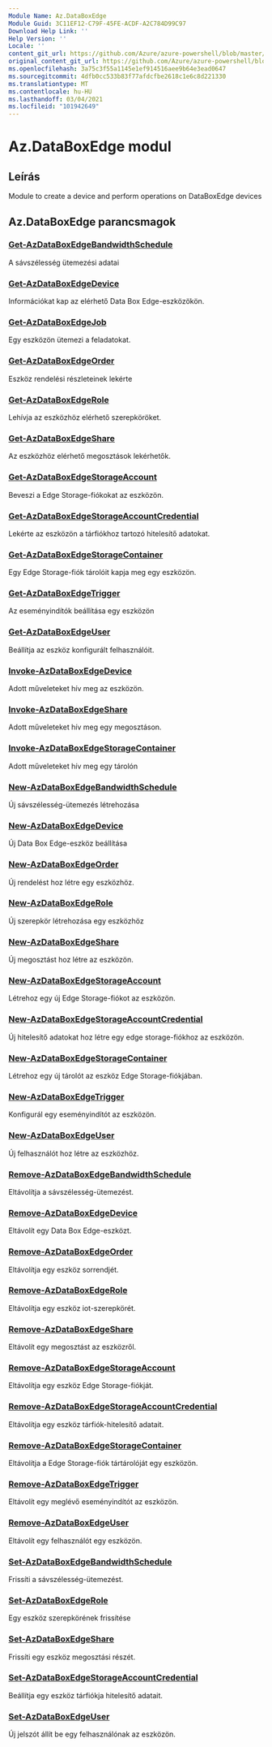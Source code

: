 ```yaml
---
Module Name: Az.DataBoxEdge
Module Guid: 3C11EF12-C79F-45FE-ACDF-A2C784D99C97
Download Help Link: ''
Help Version: ''
Locale: ''
content_git_url: https://github.com/Azure/azure-powershell/blob/master/src/DataBoxEdge/DataBoxEdge/help/Az.DataBoxEdge.md
original_content_git_url: https://github.com/Azure/azure-powershell/blob/master/src/DataBoxEdge/DataBoxEdge/help/Az.DataBoxEdge.md
ms.openlocfilehash: 3a75c3f55a1145e1ef914516aee9b64e3ead0647
ms.sourcegitcommit: 4dfb0cc533b83f77afdcfbe2618c1e6c8d221330
ms.translationtype: MT
ms.contentlocale: hu-HU
ms.lasthandoff: 03/04/2021
ms.locfileid: "101942649"
---
```

# Az.DataBoxEdge modul
## Leírás
Module to create a device and perform operations on DataBoxEdge devices

## Az.DataBoxEdge parancsmagok
### [Get-AzDataBoxEdgeBandwidthSchedule](Get-AzDataBoxEdgeBandwidthSchedule.md)
A sávszélesség ütemezési adatai

### [Get-AzDataBoxEdgeDevice](Get-AzDataBoxEdgeDevice.md)
Információkat kap az elérhető Data Box Edge-eszközökön.

### [Get-AzDataBoxEdgeJob](Get-AzDataBoxEdgeJob.md)
Egy eszközön ütemezi a feladatokat.

### [Get-AzDataBoxEdgeOrder](Get-AzDataBoxEdgeOrder.md)
Eszköz rendelési részleteinek lekérte

### [Get-AzDataBoxEdgeRole](Get-AzDataBoxEdgeRole.md)
Lehívja az eszközhöz elérhető szerepköröket.

### [Get-AzDataBoxEdgeShare](Get-AzDataBoxEdgeShare.md)
Az eszközhöz elérhető megosztások lekérhetők.

### [Get-AzDataBoxEdgeStorageAccount](Get-AzDataBoxEdgeStorageAccount.md)
Beveszi a Edge Storage-fiókokat az eszközön.

### [Get-AzDataBoxEdgeStorageAccountCredential](Get-AzDataBoxEdgeStorageAccountCredential.md)
Lekérte az eszközön a tárfiókhoz tartozó hitelesítő adatokat.

### [Get-AzDataBoxEdgeStorageContainer](Get-AzDataBoxEdgeStorageContainer.md)
Egy Edge Storage-fiók tárolóit kapja meg egy eszközön.

### [Get-AzDataBoxEdgeTrigger](Get-AzDataBoxEdgeTrigger.md)
Az eseményindítók beállítása egy eszközön
 

### [Get-AzDataBoxEdgeUser](Get-AzDataBoxEdgeUser.md)
Beállítja az eszköz konfigurált felhasználóit.

### [Invoke-AzDataBoxEdgeDevice](Invoke-AzDataBoxEdgeDevice.md)
Adott műveleteket hív meg az eszközön.

### [Invoke-AzDataBoxEdgeShare](Invoke-AzDataBoxEdgeShare.md)
Adott műveleteket hív meg egy megosztáson.

### [Invoke-AzDataBoxEdgeStorageContainer](Invoke-AzDataBoxEdgeStorageContainer.md)
Adott műveleteket hív meg egy tárolón

### [New-AzDataBoxEdgeBandwidthSchedule](New-AzDataBoxEdgeBandwidthSchedule.md)
Új sávszélesség-ütemezés létrehozása

### [New-AzDataBoxEdgeDevice](New-AzDataBoxEdgeDevice.md)
Új Data Box Edge-eszköz beállítása

### [New-AzDataBoxEdgeOrder](New-AzDataBoxEdgeOrder.md)
Új rendelést hoz létre egy eszközhöz.

### [New-AzDataBoxEdgeRole](New-AzDataBoxEdgeRole.md)
Új szerepkör létrehozása egy eszközhöz

### [New-AzDataBoxEdgeShare](New-AzDataBoxEdgeShare.md)
Új megosztást hoz létre az eszközön.

### [New-AzDataBoxEdgeStorageAccount](New-AzDataBoxEdgeStorageAccount.md)
Létrehoz egy új Edge Storage-fiókot az eszközön.

### [New-AzDataBoxEdgeStorageAccountCredential](New-AzDataBoxEdgeStorageAccountCredential.md)
Új hitelesítő adatokat hoz létre egy edge storage-fiókhoz az eszközön.

### [New-AzDataBoxEdgeStorageContainer](New-AzDataBoxEdgeStorageContainer.md)
Létrehoz egy új tárolót az eszköz Edge Storage-fiókjában.

### [New-AzDataBoxEdgeTrigger](New-AzDataBoxEdgeTrigger.md)
Konfigurál egy eseményindítót az eszközön.

### [New-AzDataBoxEdgeUser](New-AzDataBoxEdgeUser.md)
Új felhasználót hoz létre az eszközhöz.

### [Remove-AzDataBoxEdgeBandwidthSchedule](Remove-AzDataBoxEdgeBandwidthSchedule.md)
Eltávolítja a sávszélesség-ütemezést.

### [Remove-AzDataBoxEdgeDevice](Remove-AzDataBoxEdgeDevice.md)
Eltávolít egy Data Box Edge-eszközt.

### [Remove-AzDataBoxEdgeOrder](Remove-AzDataBoxEdgeOrder.md)
Eltávolítja egy eszköz sorrendjét.

### [Remove-AzDataBoxEdgeRole](Remove-AzDataBoxEdgeRole.md)
Eltávolítja egy eszköz iot-szerepkörét.

### [Remove-AzDataBoxEdgeShare](Remove-AzDataBoxEdgeShare.md)
Eltávolít egy megosztást az eszközről.

### [Remove-AzDataBoxEdgeStorageAccount](Remove-AzDataBoxEdgeStorageAccount.md)
Eltávolítja egy eszköz Edge Storage-fiókját.

### [Remove-AzDataBoxEdgeStorageAccountCredential](Remove-AzDataBoxEdgeStorageAccountCredential.md)
Eltávolítja egy eszköz tárfiók-hitelesítő adatait.

### [Remove-AzDataBoxEdgeStorageContainer](Remove-AzDataBoxEdgeStorageContainer.md)
Eltávolítja a Edge Storage-fiók tártárolóját egy eszközön.

### [Remove-AzDataBoxEdgeTrigger](Remove-AzDataBoxEdgeTrigger.md)
Eltávolít egy meglévő eseményindítót az eszközön.

### [Remove-AzDataBoxEdgeUser](Remove-AzDataBoxEdgeUser.md)
Eltávolít egy felhasználót egy eszközön.

### [Set-AzDataBoxEdgeBandwidthSchedule](Set-AzDataBoxEdgeBandwidthSchedule.md)
Frissíti a sávszélesség-ütemezést.

### [Set-AzDataBoxEdgeRole](Set-AzDataBoxEdgeRole.md)
Egy eszköz szerepkörének frissítése

### [Set-AzDataBoxEdgeShare](Set-AzDataBoxEdgeShare.md)
Frissíti egy eszköz megosztási részét.

### [Set-AzDataBoxEdgeStorageAccountCredential](Set-AzDataBoxEdgeStorageAccountCredential.md)
Beállítja egy eszköz tárfiókja hitelesítő adatait.

### [Set-AzDataBoxEdgeUser](Set-AzDataBoxEdgeUser.md)
Új jelszót állít be egy felhasználónak az eszközön.

